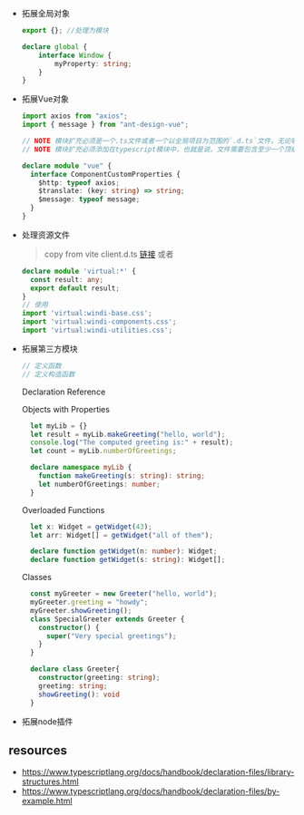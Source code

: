 - 拓展全局对象
    ```ts
    export {}; //处理为模块

    declare global {
        interface Window {
            myProperty: string;
        }
    }
    ```
- 拓展Vue对象
  ```ts
  import axios from "axios";
  import { message } from "ant-design-vue";

  // NOTE 模块扩充必须是一个.ts文件或者一个以全局项目为范围的`.d.ts`文件，无论哪一种，必须确保在tsconfig中被引入。如果是库或插件，则必须添加在package.json的types中。
  // NOTE 模块扩充必须添加在typescript模块中，也就是说，文件需要包含至少一个顶级的import或export。如果扩充在模块之外，它将**覆盖原始类型，而不是扩充**。

  declare module "vue" {
    interface ComponentCustomProperties {
      $http: typeof axios;
      $translate: (key: string) => string;
      $message: typeof message;
    }
  }
  ```
- 处理资源文件
  > copy from vite client.d.ts
    [链接](./asset.d.ts)
  或者
    ```ts
    declare module 'virtual:*' {
      const result: any;
      export default result;
    }
    // 使用
    import 'virtual:windi-base.css';
    import 'virtual:windi-components.css';
    import 'virtual:windi-utilities.css';
    ```
- 拓展第三方模块
    ```ts
    // 定义函数
    // 定义构造函数
    ```
    Declaration Reference

    Objects with Properties
    ```js
      let myLib = {}
      let result = myLib.makeGreeting("hello, world");
      console.log("The computed greeting is:" + result);
      let count = myLib.numberOfGreetings;
    ```
    ```ts
      declare namespace myLib {
        function makeGreeting(s: string): string;
        let numberOfGreetings: number;
      }
    ```
    Overloaded Functions
    ```ts
      let x: Widget = getWidget(43);
      let arr: Widget[] = getWidget("all of them");
    ```
    ```ts
      declare function getWidget(n: number): Widget;
      declare function getWidget(s: string): Widget[];
    ```
    Classes
    ```ts
      const myGreeter = new Greeter("hello, world");
      myGreeter.greeting = "howdy";
      myGreeter.showGreeting();
      class SpecialGreeter extends Greeter {
        constructor() {
          super("Very special greetings");
        }
      }
    ```
    ```ts
      declare class Greeter{
        constructor(greeting: string);
        greeting: string;
        showGreeting(): void
      }
    ```
- 拓展node插件



## resources
- https://www.typescriptlang.org/docs/handbook/declaration-files/library-structures.html
- https://www.typescriptlang.org/docs/handbook/declaration-files/by-example.html

